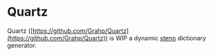 # Quartz

Quartz ([https://github.com/Grahp/Quartz](https://github.com/Grahp/Quartz)) is WIP a dynamic [steno](steno.md) dictionary generator.
